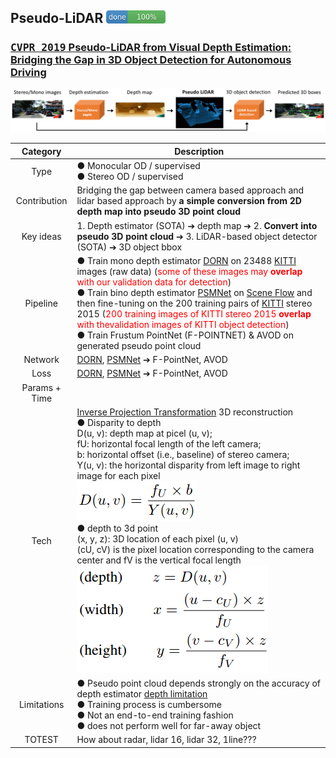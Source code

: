 <!-- CSS -->
<link rel="stylesheet" style="text/css" href="../styles.css">
<!--     -->

## Pseudo-LiDAR <img src="../doc/100.png" width="95">
### [<kbd>CVPR 2019</kbd> Pseudo-LiDAR from Visual Depth Estimation: Bridging the Gap in 3D Object Detection for Autonomous Driving](https://openaccess.thecvf.com/content_CVPR_2019/papers/Wang_Pseudo-LiDAR_From_Visual_Depth_Estimation_Bridging_the_Gap_in_3D_CVPR_2019_paper.pdf)

<img src="../doc/pseudo_lidar_design.png" alt="drawing" width=""/>

| Category | Description |
| :--: | -- |
| Type | ● Monocular OD / supervised <br/> ● Stereo OD / supervised| 
| Contribution | Bridging the gap between camera based approach and lidar based approach by **a simple conversion from 2D depth map into pseudo 3D point cloud** |
| Key ideas | 1. Depth estimator (SOTA) ➔ depth map ➔ 2. **Convert into pseudo 3D point cloud** ➔ 3. LiDAR-based object detector (SOTA) ➔ 3D object bbox | 
| Pipeline | ● Train mono depth estimator [DORN](../depth_estimation/dorn.md) on 23488 [KITTI](../dataset/kitti.md) images (raw data) (<font color='red'>some of these images may **overlap** with our validation data for detection</font>) <br/>●  Train bino depth estimator [PSMNet](../depth_estimation/psmnet.md) on [Scene Flow](../dataset/sceneflow.md) and then fine-tuning on the 200 training pairs of [KITTI](../dataset/kitti.md) stereo 2015 (<font color='red'>200 training images of KITTI stereo 2015 **overlap** with thevalidation images of KITTI object detection</font>) <br/>● Train Frustum PointNet (F-POINTNET) & AVOD on generated pseudo point cloud|
| Network | [DORN](../depth_estimation/dorn.md), [PSMNet](../depth_estimation/psmnet.md) ➔ F-PointNet, AVOD |
| Loss | [DORN](../depth_estimation/dorn.md), [PSMNet](../depth_estimation/psmnet.md) ➔ F-PointNet, AVOD |
| Params + Time |  | 
| Tech | [Inverse Projection Transformation](https://towardsdatascience.com/inverse-projection-transformation-c866ccedef1c) 3D reconstruction <br/> ● Disparity to depth <br/> D(u, v): depth map at picel (u, v);<br/> fU: horizontal focal length of the left camera;<br/> b: horizontal offset (i.e., baseline) of stereo camera;<br/> Y(u, v): the horizontal disparity from left image to right image for each pixel <br/> <img src="../doc/disp_to_depth.png" alt="drawing" width=""/> <br/> ● depth to 3d point <br/>(x, y, z): 3D location of each pixel (u, v)<br/> (cU, cV) is the pixel location corresponding to the camera center and fV is the vertical focal length <br/> <img src="../doc/depth_to_3dpcl.png" alt="drawing" width=""/> | 
| Limitations | ● Pseudo point cloud depends strongly on the accuracy of depth estimator [depth limitation](../depth_estimation/depth_limit.md) <br/> ● Training process is cumbersome <br/> ● Not an end-to-end training fashion <br/> ● does not perform well for far-away object|
| TOTEST | How about radar, lidar 16, lidar 32, 1line??? |


